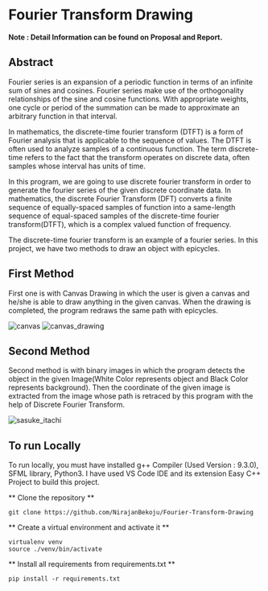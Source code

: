 # Fourier Transform Drawing

**Note : Detail Information can be found on Proposal and Report.**

## Abstract
Fourier series is an expansion of a periodic function in terms of an infinite sum of sines and cosines. Fourier series make use of the orthogonality relationships of the sine and cosine functions.  With appropriate weights, one cycle or period of the summation can be made to approximate an arbitrary function in that interval. 

In mathematics, the discrete-time fourier transform (DTFT) is a form of Fourier analysis that is applicable to the sequence of values. The DTFT is often used to analyze samples of a continuous function. The term discrete-time refers to the fact that the transform operates on discrete data, often samples whose interval has units of time.

In this program, we are going to use discrete fourier transform in order to generate the fourier series of the given discrete  coordinate data. 
In mathematics, the discrete Fourier Transform (DFT) converts a finite sequence of equally-spaced samples of function into a same-length sequence of equal-spaced samples of the discrete-time fourier transform(DTFT), which is a complex valued function of frequency.


The discrete-time fourier transform is an example of a fourier series. In this project, we have two methods to draw an object with epicycles. 

## First Method
First one is with Canvas Drawing in which the user is given a canvas and he/she is able to draw anything in the given canvas. When the drawing is completed, the program redraws the same path with epicycles. 

![canvas](https://user-images.githubusercontent.com/56423554/125977411-489ad9bf-2cab-4c58-ba17-e01c9dad8aab.png)
![canvas_drawing](https://user-images.githubusercontent.com/56423554/125977417-9ce30139-92f0-4f10-8731-ec36c080d315.png)

## Second Method
Second method is with binary images in which the program detects the object in the given Image(White Color represents object and Black Color represents background). Then the coordinate of the given image is extracted from the image whose path is retraced by this program with the help of Discrete Fourier Transform.

![sasuke_itachi](https://user-images.githubusercontent.com/56423554/125976641-8d230952-22cd-406f-9ab6-0cfe599f1e3c.png)

## To run Locally
To run locally, you must have installed g++ Compiler (Used Version : 9.3.0), SFML library, Python3. I have used VS Code IDE and its extension Easy C++ Project to build this project.

** Clone the repository **
```
git clone https://github.com/NirajanBekoju/Fourier-Transform-Drawing
```

** Create a virtual environment and activate it **
```
virtualenv venv
source ./venv/bin/activate
```

** Install all requirements from requirements.txt **
```
pip install -r requirements.txt
```






